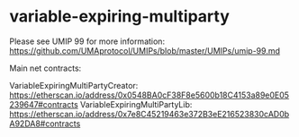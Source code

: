 # variable-expiring-multiparty

Please see UMIP 99 for more information: https://github.com/UMAprotocol/UMIPs/blob/master/UMIPs/umip-99.md

Main net contracts:

VariableExpiringMultiPartyCreator: 
https://etherscan.io/address/0x0548BA0cF38F8e5600b18C4153a89e0E05239647#contracts
VariableExpiringMultiPartyLib: 
https://etherscan.io/address/0x7e8C45219463e372B3eE216523830cAD0bA92DA8#contracts
